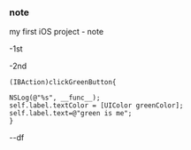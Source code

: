 ### note
my first iOS project - note

-1st 

-2nd

````obcj
(IBAction)clickGreenButton{

NSLog(@"%s", __func__);
self.label.textColor = [UIColor greenColor];
self.label.text=@"green is me";
}
````

--df
